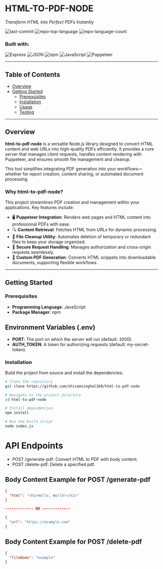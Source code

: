 # HTML-TO-PDF-NODE

*Transform HTML into Perfect PDFs Instantly*

![last-commit](https://img.shields.io/github/last-commit/shivamsinghal160/html-to-pdf-node?style=flat&logo=git&logoColor=white&color=0080ff)
![repo-top-language](https://img.shields.io/github/languages/top/shivamsinghal160/html-to-pdf-node?style=flat&color=0080ff)
![repo-language-count](https://img.shields.io/github/languages/count/shivamsinghal160/html-to-pdf-node?style=flat&color=0080ff)

### Built with:

![Express](https://img.shields.io/badge/Express-000000.svg?style=flat&logo=Express&logoColor=white)
![JSON](https://img.shields.io/badge/JSON-000000.svg?style=flat&logo=JSON&logoColor=white)
![npm](https://img.shields.io/badge/npm-CB3837.svg?style=flat&logo=npm&logoColor=white)
![JavaScript](https://img.shields.io/badge/JavaScript-F7DF1E.svg?style=flat&logo=JavaScript&logoColor=black)
![Puppeteer](https://img.shields.io/badge/Puppeteer-40B5A4.svg?style=flat&logo=Puppeteer&logoColor=white)

---

## Table of Contents

- [Overview](#overview)
- [Getting Started](#getting-started)
  - [Prerequisites](#prerequisites)
  - [Installation](#installation)
  - [Usage](#usage)
  - [Testing](#testing)

---

## Overview

**html-to-pdf-node** is a versatile Node.js library designed to convert HTML content and web URLs into high-quality PDFs efficiently. It provides a core server that manages client requests, handles content rendering with Puppeteer, and ensures smooth file management and cleanup.

This tool simplifies integrating PDF generation into your workflows—whether for report creation, content sharing, or automated document processing.

### Why html-to-pdf-node?

This project streamlines PDF creation and management within your applications. Key features include:

- 🖥️ **Puppeteer Integration**: Renders web pages and HTML content into professional PDFs with ease.
- 🔍 **Content Retrieval**: Fetches HTML from URLs for dynamic processing.
- 🧹 **File Cleanup Utility**: Automates deletion of temporary or redundant files to keep your storage organized.
- 🔑 **Secure Request Handling**: Manages authorization and cross-origin requests seamlessly.
- 📁 **Custom PDF Generation**: Converts HTML snippets into downloadable documents, supporting flexible workflows.

---

## Getting Started

### Prerequisites

- **Programming Language**: JavaScript
- **Package Manager**: npm

## Environment Variables (.env)
- **PORT**: The port on which the server will run (default: 3000).
- **AUTH_TOKEN**: A token for authorizing requests (default: my-secret-token).

### Installation

Build the project from source and install the dependencies:

```bash
# Clone the repository
git clone https://github.com/shivamsinghal160/html-to-pdf-node

# Navigate to the project directory
cd html-to-pdf-node

# Install dependencies
npm install

# Run the build script
node index.js

```
# API Endpoints
- POST /generate-pdf: Convert HTML to PDF with body content.
- POST /delete-pdf: Delete a specified pdf.


## Body Content Example for POST /generate-pdf

```json
{
  "html": "<h1>Hello, World!</h1>"
}

------------- OR -------------

{
  "url": "https://example.com"
}
```
## Body Content Example for POST /delete-pdf

```json
{
  "fileName": "example"
}
